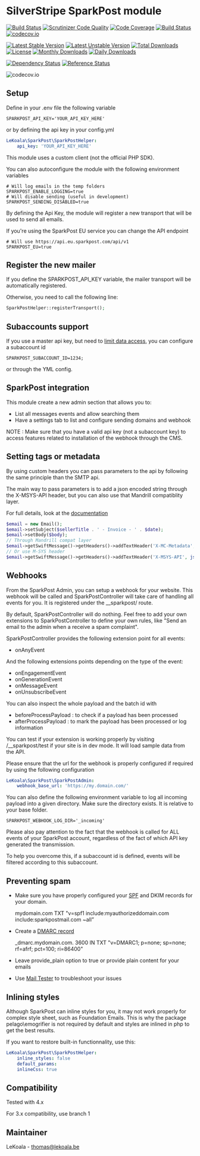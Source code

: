 # SilverStripe SparkPost module

[![Build Status](https://travis-ci.org/lekoala/silverstripe-sparkpost.svg?branch=master)](https://travis-ci.org/lekoala/silverstripe-sparkpost)
[![Scrutinizer Code Quality](https://scrutinizer-ci.com/g/lekoala/silverstripe-sparkpost/badges/quality-score.png?b=master)](https://scrutinizer-ci.com/g/lekoala/silverstripe-sparkpost/?branch=master)
[![Code Coverage](https://scrutinizer-ci.com/g/lekoala/silverstripe-sparkpost/badges/coverage.png?b=master)](https://scrutinizer-ci.com/g/lekoala/silverstripe-sparkpost/?branch=master)
[![Build Status](https://scrutinizer-ci.com/g/lekoala/silverstripe-sparkpost/badges/build.png?b=master)](https://scrutinizer-ci.com/g/lekoala/silverstripe-sparkpost/build-status/master)
[![codecov.io](https://codecov.io/github/lekoala/silverstripe-sparkpost/coverage.svg?branch=master)](https://codecov.io/github/lekoala/silverstripe-sparkpost?branch=master)

[![Latest Stable Version](https://poser.pugx.org/lekoala/silverstripe-sparkpost/version)](https://packagist.org/packages/lekoala/silverstripe-sparkpost)
[![Latest Unstable Version](https://poser.pugx.org/lekoala/silverstripe-sparkpost/v/unstable)](//packagist.org/packages/lekoala/silverstripe-sparkpost)
[![Total Downloads](https://poser.pugx.org/lekoala/silverstripe-sparkpost/downloads)](https://packagist.org/packages/lekoala/silverstripe-sparkpost)
[![License](https://poser.pugx.org/lekoala/silverstripe-sparkpost/license)](https://packagist.org/packages/lekoala/silverstripe-sparkpost)
[![Monthly Downloads](https://poser.pugx.org/lekoala/silverstripe-sparkpost/d/monthly)](https://packagist.org/packages/lekoala/silverstripe-sparkpost)
[![Daily Downloads](https://poser.pugx.org/lekoala/silverstripe-sparkpost/d/daily)](https://packagist.org/packages/lekoala/silverstripe-sparkpost)

[![Dependency Status](https://www.versioneye.com/php/lekoala:silverstripe-sparkpost/badge.svg)](https://www.versioneye.com/php/lekoala:silverstripe-sparkpost)
[![Reference Status](https://www.versioneye.com/php/lekoala:silverstripe-sparkpost/reference_badge.svg?style=flat)](https://www.versioneye.com/php/lekoala:silverstripe-sparkpost/references)

![codecov.io](https://codecov.io/github/lekoala/silverstripe-sparkpost/branch.svg?branch=master)

## Setup

Define in your .env file the following variable

	SPARKPOST_API_KEY='YOUR_API_KEY_HERE'

or by defining the api key in your config.yml

```yaml
LeKoala\SparkPost\SparkPostHelper:
    api_key: 'YOUR_API_KEY_HERE'
```

This module uses a custom client (not the official PHP SDK).

You can also autoconfigure the module with the following environment variables

    # Will log emails in the temp folders
    SPARKPOST_ENABLE_LOGGING=true
    # Will disable sending (useful in development)
	SPARKPOST_SENDING_DISABLED=true

By defining the Api Key, the module will register a new transport that will be used to send all emails.

If you're using the SparkPost EU service you can change the API endpoint

    # Will use https://api.eu.sparkpost.com/api/v1
    SPARKPOST_EU=true

## Register the new mailer

If you define the SPARKPOST_API_KEY variable, the mailer transport will be automatically registered.

Otherwise, you need to call the following line:

```php
SparkPostHelper::registerTransport();
```

## Subaccounts support

If you use a master api key, but need to [limit data access](https://developers.sparkpost.com/api/#/introduction/subaccounts),
you can configure a subaccount id

    SPARKPOST_SUBACCOUNT_ID=1234;

or through the YML config.

## SparkPost integration

This module create a new admin section that allows you to:

- List all messages events and allow searching them
- Have a settings tab to list and configure sending domains and webhook

NOTE : Make sure that you have a valid api key (not a subaccount key) to access
features related to installation of the webhook through the CMS.

## Setting tags or metadata

By using custom headers you can pass parameters to the api by following the
same principle than the SMTP api.

The main way to pass parameters is to add a json encoded string through the
X-MSYS-API header, but you can also use that Mandrill compatiblity layer.

For full details, look at the [documentation](https://developers.sparkpost.com/api/smtp/)

```php
$email = new Email();
$email->setSubject($sellerTitle . ' - Invoice - ' . $date);
$email->setBody($body);
// Through Mandrill compat layer
$email->getSwiftMessage()->getHeaders()->addTextHeader('X-MC-Metadata', json_encode(['RecordID' => $this->ID]));
// Or use M-SYS header
$email->getSwiftMessage()->getHeaders()->addTextHeader('X-MSYS-API', json_encode(['metadata' => ['RecordID' => $this->ID]]));
```

## Webhooks

From the SparkPost Admin, you can setup a webhook for your website. This webhook
will be called and SparkPostController will take care of handling all events
for you. It is registered under the __sparkpost/ route.

By default, SparkPostController will do nothing. Feel free to add your own
extensions to SparkPostController to define your own rules, like "Send an
email to the admin when a receive a spam complaint".

SparkPostController provides the following extension point for all events:
- onAnyEvent

And the following extensions points depending on the type of the event:
- onEngagementEvent
- onGenerationEvent
- onMessageEvent
- onUnsubscribeEvent

You can also inspect the whole payload and the batch id with
- beforeProcessPayload : to check if a payload has been processed
- afterProcessPayload : to mark the payload has been processed or log information

You can test if your extension is working properly by visiting /__sparkpost/test
if your site is in dev mode. It will load sample data from the API.

Please ensure that the url for the webhook is properly configured if required
by using the following configuration

```yaml
LeKoala\SparkPost\SparkPostAdmin:
    webhook_base_url: 'https://my.domain.com/'
```

You can also define the following environment variable to log all incoming payload into a given
directory. Make sure the directory exists. It is relative to your base folder.

    SPARKPOST_WEBHOOK_LOG_DIR='_incoming'

Please also pay attention to the fact that the webhook is called for ALL events
of your SparkPost account, regardless of the fact of which API key generated the transmission.

To help you overcome this, if a subaccount id is defined, events will be filtered according
to this subaccount.

## Preventing spam

- Make sure you have properly configured your [SPF](https://tools.sparkpost.com/spf/builder) and DKIM records for your domain.

    mydomain.com   TXT   "v=spf1 include:myauthorizeddomain.com include:sparkpostmail.com ~all”

- Create a [DMARC record](https://www.unlocktheinbox.com/dmarcwizard/)

    _dmarc.mydomain.com. 3600 IN TXT "v=DMARC1; p=none; sp=none; rf=afrf; pct=100; ri=86400"

- Leave provide_plain option to true or provide plain content for your emails
- Use [Mail Tester](http://www.mail-tester.com/) to troubleshoot your issues

## Inlining styles

Although SparkPost can inline styles for you, it may not work properly for complex
style sheet, such as Foundation Emails. This is why the package pelago\emogrifier
is not required by default and styles are inlined in php to get the best results.

If you want to restore built-in functionnality, use this:

```yaml
LeKoala\SparkPost\SparkPostHelper:
    inline_styles: false
    default_params:
    inlineCss: true
```

## Compatibility
Tested with 4.x

For 3.x compatibility, use branch 1

## Maintainer
LeKoala - thomas@lekoala.be
